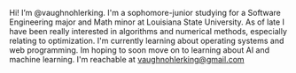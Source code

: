 Hi! I’m @vaughnohlerking. I'm a sophomore-junior studying for a Software Engineering major and Math minor at Louisiana State University. As of late I have been really interested in algorithms and numerical methods, especially relating to optimization. I'm currently learning about operating systems and web programming. Im hoping to soon move on to learning about AI and machine learning.
I'm reachable at vaughnohlerking@gmail.com
